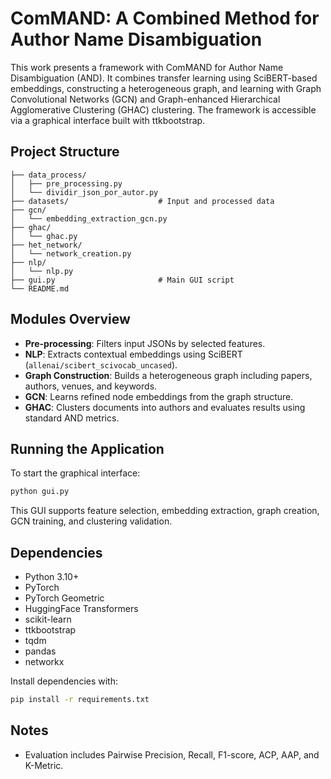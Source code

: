 # ComMAND: A Combined Method for Author Name Disambiguation

This work presents a framework with ComMAND for Author Name Disambiguation (AND). It combines transfer learning using SciBERT-based embeddings, constructing a heterogeneous graph, and learning with Graph Convolutional Networks (GCN) and Graph-enhanced Hierarchical Agglomerative Clustering (GHAC) clustering. The framework is accessible via a graphical interface built with ttkbootstrap.

## Project Structure

```
├── data_process/
│   ├── pre_processing.py
│   └── dividir_json_por_autor.py
├── datasets/                    # Input and processed data
├── gcn/
│   └── embedding_extraction_gcn.py
├── ghac/
│   └── ghac.py
├── het_network/
│   └── network_creation.py
├── nlp/
│   └── nlp.py
├── gui.py                       # Main GUI script
└── README.md
```

## Modules Overview

- **Pre-processing**: Filters input JSONs by selected features.
- **NLP**: Extracts contextual embeddings using SciBERT (`allenai/scibert_scivocab_uncased`).
- **Graph Construction**: Builds a heterogeneous graph including papers, authors, venues, and keywords.
- **GCN**: Learns refined node embeddings from the graph structure.
- **GHAC**: Clusters documents into authors and evaluates results using standard AND metrics.

## Running the Application

To start the graphical interface:

```bash
python gui.py
```

This GUI supports feature selection, embedding extraction, graph creation, GCN training, and clustering validation.

## Dependencies

- Python 3.10+
- PyTorch
- PyTorch Geometric
- HuggingFace Transformers
- scikit-learn
- ttkbootstrap
- tqdm
- pandas
- networkx

Install dependencies with:

```bash
pip install -r requirements.txt
```

## Notes

- Evaluation includes Pairwise Precision, Recall, F1-score, ACP, AAP, and K-Metric.

